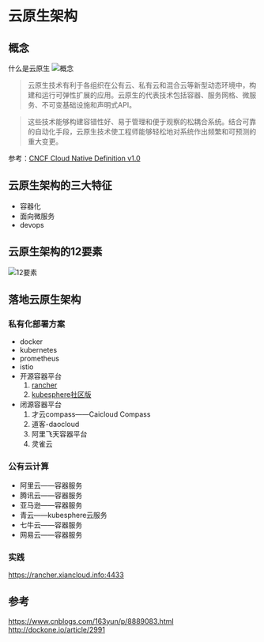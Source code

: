 # 云原生架构

## 概念
什么是云原生
![概念](https://images2018.cnblogs.com/blog/1253350/201804/1253350-20180420105413629-330613768.jpg)

> 云原生技术有利于各组织在公有云、私有云和混合云等新型动态环境中，构建和运行可弹性扩展的应用。云原生的代表技术包括容器、服务网格、微服务、不可变基础设施和声明式API。

> 这些技术能够构建容错性好、易于管理和便于观察的松耦合系统。结合可靠的自动化手段，云原生技术使工程师能够轻松地对系统作出频繁和可预测的重大变更。

参考：[CNCF Cloud Native Definition v1.0](https://github.com/cncf/toc/blob/master/DEFINITION.md#%E4%B8%AD%E6%96%87%E7%89%88%E6%9C%AC)

## 云原生架构的三大特征

- 容器化
- 面向微服务
- devops

## 云原生架构的12要素

![12要素](https://images2018.cnblogs.com/blog/1253350/201804/1253350-20180420105556036-395873769.jpg)

## 落地云原生架构
### 私有化部署方案
- docker
- kubernetes
- prometheus
- istio
- 开源容器平台
  1. [rancher](https://github.com/rancher/rancher)
  2. [kubesphere社区版](https://github.com/kubesphere/kubesphere)
- 闭源容器平台
  1. 才云compass——Caicloud Compass
  2. 道客-daocloud
  3. 阿里飞天容器平台
  4. 灵雀云
### 公有云计算
- 阿里云——容器服务
- 腾讯云——容器服务
- 亚马逊——容器服务
- 青云——kubesphere云服务
- 七牛云——容器服务
- 网易云——容器服务

### 实践
https://rancher.xiancloud.info:4433

## 参考
https://www.cnblogs.com/163yun/p/8889083.html
http://dockone.io/article/2991

